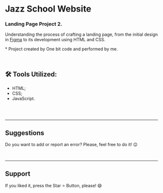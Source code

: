 # Jazz School Website 

<h3> Landing Page Project 2. </h3>

Understanding the process of crafting a landing page, from the initial design in [Figma](https://www.figma.com/file/TWA7R1DG06AlorIbzr8JqO/Tom's-Jazz-School-(Copy)?mode=dev) to its development using HTML and CSS.

<p> * Project created by One bit code and performed by me. </p>
 
<br>

## 🛠️ Tools Utilized:

- HTML;
- CSS;
- JavaScript.

<br>


<br>
<hr>
<h2> Suggestions </h2>
<p> Do you want to add or report an error? Please, feel free to do it! 😉 </p>

<br>
<hr>
<h2> Support </h2>
<p> If you liked it, press the Star ⭐ Button, please! 😄 </p>
